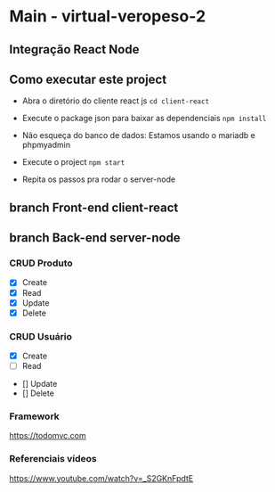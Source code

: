 # Main - virtual-veropeso-2
## Integração React Node

## Como executar este project 
- Abra o diretório do cliente react js 
`cd client-react`

- Execute o package json para baixar as dependenciais
`npm install`

- Não esqueça do banco de dados:
Estamos usando o mariadb e phpmyadmin

- Execute o project 
`npm start`

- Repita os passos pra rodar o server-node

## branch Front-end client-react




## branch Back-end server-node 
### CRUD Produto
- [x] Create 
- [x] Read 
- [x] Update
- [x] Delete

### CRUD Usuário
- [x] Create 
- [ ] Read 
- [] Update
- [] Delete

### Framework
https://todomvc.com

### Referenciais vídeos
https://www.youtube.com/watch?v=_S2GKnFpdtE